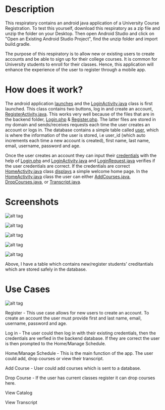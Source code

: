 Description
======

This respiratory contains an android java application of a University Course Registration. To test this yourself, download this respiratory as a zip file and unzip the folder on your Desktop. Then open Android Studio and click on "Open an Existing Android Studio Project", find the unzip folder and import build.gradle.

The purpose of this respiratory is to allow new or existing users to create accounts and be able to sign up for their college courses. It is common for University students to enroll for their classes. Hence, this application will enhance the experience of the user to register through a mobile app.

How does it work?
======

The android application [launches](Screenshots/Home-2.png) and the [LoginActivity.java](app/src/main/java/com/registration/course/university/LoginActivity.java) class is first launched. This class contains two buttons, log in and create an account, [RegisterActivity.java](app/src/main/java/com/registration/course/university/RegisterActivity.java). This works very well because of the files that are in the backend folder, [Login.php](backend/Login.php) & [Register.php](backend/Register.php). The latter files are stored in my domain and sends/receives requests each time the user creates an account or logs in. The database contains a simple table called [user](Screenshots/Database.png), which is where the information of the user is stored, i.e user_id (which auto increments each time a new account is created), first name, last name, email, username, password and age.  

Once the user creates an account they can input their [credentials](Screenshots/Home-2.png) with the help of [Login.php](backend/Login.php) and [LoginActivity.java](app/src/main/java/com/registration/course/university/LoginActivity.java) and [LoginRequest.java](app/src/main/java/com/registration/course/university/LoginRequest.java) verifies if the user credentials are correct. If the credentials are correct [HomeActivity.java](app/src/main/java/com/registration/course/university/HomeActivity.java) class [displays](Screenshots/Home.png) a simple welcome home page. In the [HomeActivity.java](app/src/main/java/com/registration/course/university/HomeActivity.java) class the user can either [AddCourses.java](app/src/main/java/com/registration/course/university/AddCourses.java), [DropCourses.java](app/src/main/java/com/registration/course/university/DropCourses.java), or [Transcript.java](app/src/main/java/com/registration/course/university/Transcript.java).

Screenshots
======
![alt tag](Screenshots/Home-2.png "Log in")

![alt tag](Screenshots/Register-2.png "Register")

![alt tag](Screenshots/Welcome.png "Welcome!")

![alt tag](Screenshots/Add_Courses.png "Register for courses!")

![alt tag](Screenshots/Database.png "Database")

Above, I have a table which contains new/register students' creditantials which are stored safely in the database.

Use Cases
======
![alt tag](https://cloud.githubusercontent.com/assets/11867058/21087373/7487f0e2-bfe2-11e6-8bf9-d97d105b385b.png)

Register - This use case allows for new users to create an account. To create an account the user must provide first and last name, email, username, password and age. 
  
Log in - The user could then log in with their existing credentials, then the credentials are verfied in the backend database. If they are correct the user is then prompted to the Home/Manage Schedule.

Home/Manage Schedule - This is the main function of the app. The user could add, drop courses or view their transcript.

Add Course - User could add courses which is sent to a database.
  
Drop Course - If the user has current classes register it can drop courses here. 
  
View Catalog

View Transcript
